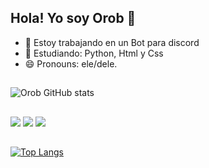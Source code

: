 ## Hola! Yo soy Orob 👋

- 🔭 Estoy trabajando en un Bot para discord
- 🌱 Estudiando: Python, Html y Css
- 😄 Pronouns:  ele/dele.

##

![Orob GitHub stats](https://github-readme-stats.vercel.app/api?username=Orob1531&show_icons=true&theme=midnight-purple)

##

<div>
<a href="https://www.instagram.com/_orob1531_/?igshid=Yzg5MTU1MDY%3D" target="_blank"><img src="https://img.shields.io/badge/-Instagram-%23E4405F?style=for-the- badge&logo=instagram&logoColor=blanco" target="_blank"></a>
 <a href="https://www.twitch.tv/orob_1531" target="_blank"><img src="https://img.shields.io/badge/Twitch-9146FF?style=for-the- insignia&logo=contracción&logoColor=blanco" target="_blank"></a>
<a href="https://discord.gg/BxdVRuwnuV" target="_blank"><img src="https://img.shields.io/badge/Discord-7289DA?style=for-the-badge&logo= discordia&logoColor=blanco" target="_blank"></a>
</div>

##

[![Top Langs](https://github-readme-stats.vercel.app/api/top-langs/?username=anuraghazra&layout=compact)](https://github.com/anuraghazra/github-readme-stats)

##
